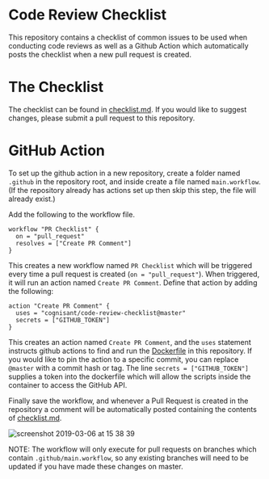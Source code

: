 # Code Review Checklist

This repository contains a checklist of common issues to be used when conducting code reviews as well as a Github Action which automatically posts the checklist when a new pull request is created.

# The Checklist

The checklist can be found in [checklist.md](./checklist.md). If you would like to suggest changes, please submit a pull request to this repository.

# GitHub Action

To set up the github action in a new repository, create a folder named `.github` in the repository root, and inside create a file named `main.workflow`. (If the repository already has actions set up then skip this step, the file will already exist.)

Add the following to the workflow file.

```
workflow "PR Checklist" {
  on = "pull_request"
  resolves = ["Create PR Comment"]
}
```

This creates a new workflow named `PR Checklist` which will be triggered every time a pull request is created (`on = "pull_request"`). When triggered, it will run an action named `Create PR Comment`. Define that action by adding the following:

```
action "Create PR Comment" {
  uses = "cognisant/code-review-checklist@master"
  secrets = ["GITHUB_TOKEN"]
}
```

This creates an action named `Create PR Comment`, and the `uses` statement instructs github actions to find and run the [Dockerfile](./Dockerfile) in this repository. If you would like to pin the action to a specific commit, you can replace `@master` with a commit hash or tag. The line `secrets = ["GITHUB_TOKEN"]` supplies a token into the dockerfile which will allow the scripts inside the container to access the GitHub API.

Finally save the workflow, and whenever a Pull Request is created in the repository a comment will be automatically posted containing the contents of [checklist.md](./checklist.md).

![screenshot 2019-03-06 at 15 38 39](https://user-images.githubusercontent.com/548432/53967984-234aa780-40ee-11e9-9474-6c67ac39a70b.png)

NOTE: The workflow will only execute for pull requests on branches which contain `.github/main.workflow`, so any existing branches will need to be updated if you have made these changes on master.

